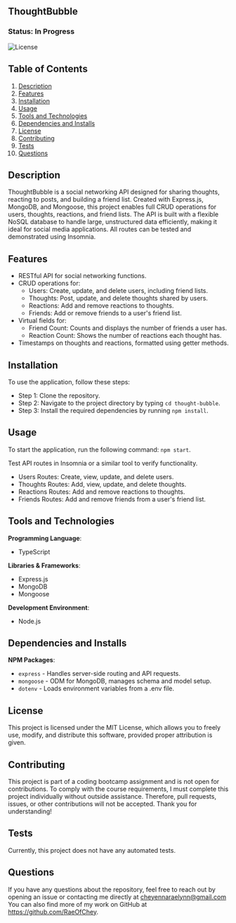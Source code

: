 ## ThoughtBubble

### Status: In Progress

![License](https://img.shields.io/badge/license-MIT-brightgreen.svg)

## Table of Contents
1. [Description](#description)
2. [Features](#features)
3. [Installation](#installation)
4. [Usage](#usage)
5. [Tools and Technologies](#tools-and-technologies)
6. [Dependencies and Installs](#dependencies-and-installs)
7. [License](#license)
8. [Contributing](#contributing)
9. [Tests](#tests)
10. [Questions](#questions)

## Description
ThoughtBubble is a social networking API designed for sharing thoughts, reacting to posts, and building a friend list. Created with Express.js, MongoDB, and Mongoose, this project enables full CRUD operations for users, thoughts, reactions, and friend lists. The API is built with a flexible NoSQL database to handle large, unstructured data efficiently, making it ideal for social media applications. All routes can be tested and demonstrated using Insomnia.

## Features
- RESTful API for social networking functions.
- CRUD operations for:
  - Users: Create, update, and delete users, including friend lists.
  - Thoughts: Post, update, and delete thoughts shared by users.
  - Reactions: Add and remove reactions to thoughts.
  - Friends: Add or remove friends to a user's friend list.
- Virtual fields for:
  - Friend Count: Counts and displays the number of friends a user has.
  - Reaction Count: Shows the number of reactions each thought has.
- Timestamps on thoughts and reactions, formatted using getter methods.

## Installation
To use the application, follow these steps:

- Step 1: Clone the repository.
- Step 2: Navigate to the project directory by typing `cd thought-bubble`.
- Step 3: Install the required dependencies by running `npm install`.

## Usage
To start the application, run the following command: `npm start`.

Test API routes in Insomnia or a similar tool to verify functionality.
- Users Routes: Create, view, update, and delete users.
- Thoughts Routes: Add, view, update, and delete thoughts.
- Reactions Routes: Add and remove reactions to thoughts.
- Friends Routes: Add and remove friends from a user's friend list.

## Tools and Technologies
**Programming Language**:
- TypeScript

**Libraries & Frameworks**:
- Express.js
- MongoDB
- Mongoose

**Development Environment**:
  - Node.js

## Dependencies and Installs

**NPM Packages**:
- `express` - Handles server-side routing and API requests.
- `mongoose` -  ODM for MongoDB, manages schema and model setup.
- `dotenv` - Loads environment variables from a .env file.

## License
This project is licensed under the MIT License, which allows you to freely use, modify, and distribute this software, provided proper attribution is given.

## Contributing
This project is part of a coding bootcamp assignment and is not open for contributions. To comply with the course requirements, I must complete this project individually without outside assistance. Therefore, pull requests, issues, or other contributions will not be accepted. Thank you for understanding!

## Tests
Currently, this project does not have any automated tests.

## Questions
If you have any questions about the repository, feel free to reach out by opening an issue or contacting me directly at cheyennaraelynn@gmail.com You can also find more of my work on GitHub at https://github.com/RaeOfChey.
